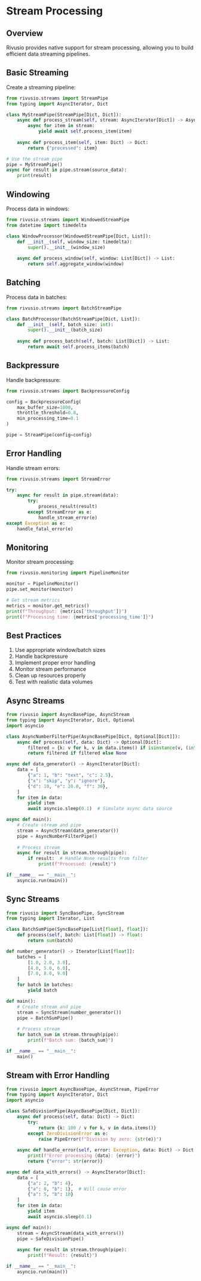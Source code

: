 # Stream Processing

## Overview

Rivusio provides native support for stream processing, allowing you to build efficient data streaming pipelines.

## Basic Streaming

Create a streaming pipeline:

```python
from rivusio.streams import StreamPipe
from typing import AsyncIterator, Dict

class MyStreamPipe(StreamPipe[Dict, Dict]):
    async def process_stream(self, stream: AsyncIterator[Dict]) -> AsyncIterator[Dict]:
        async for item in stream:
            yield await self.process_item(item)
    
    async def process_item(self, item: Dict) -> Dict:
        return {"processed": item}

# Use the stream pipe
pipe = MyStreamPipe()
async for result in pipe.stream(source_data):
    print(result)
```

## Windowing

Process data in windows:

```python
from rivusio.streams import WindowedStreamPipe
from datetime import timedelta

class WindowProcessor(WindowedStreamPipe[Dict, List]):
    def __init__(self, window_size: timedelta):
        super().__init__(window_size)
    
    async def process_window(self, window: List[Dict]) -> List:
        return self.aggregate_window(window)
```

## Batching

Process data in batches:

```python
from rivusio.streams import BatchStreamPipe

class BatchProcessor(BatchStreamPipe[Dict, List]):
    def __init__(self, batch_size: int):
        super().__init__(batch_size)
    
    async def process_batch(self, batch: List[Dict]) -> List:
        return await self.process_items(batch)
```

## Backpressure

Handle backpressure:

```python
from rivusio.streams import BackpressureConfig

config = BackpressureConfig(
    max_buffer_size=1000,
    throttle_threshold=0.8,
    min_processing_time=0.1
)

pipe = StreamPipe(config=config)
```

## Error Handling

Handle stream errors:

```python
from rivusio.streams import StreamError

try:
    async for result in pipe.stream(data):
        try:
            process_result(result)
        except StreamError as e:
            handle_stream_error(e)
except Exception as e:
    handle_fatal_error(e)
```

## Monitoring

Monitor stream processing:

```python
from rivusio.monitoring import PipelineMonitor

monitor = PipelineMonitor()
pipe.set_monitor(monitor)

# Get stream metrics
metrics = monitor.get_metrics()
print(f"Throughput: {metrics['throughput']}")
print(f"Processing time: {metrics['processing_time']}")
```

## Best Practices

1. Use appropriate window/batch sizes
2. Handle backpressure
3. Implement proper error handling
4. Monitor stream performance
5. Clean up resources properly
6. Test with realistic data volumes

## Async Streams

```python
from rivusio import AsyncBasePipe, AsyncStream
from typing import AsyncIterator, Dict, Optional
import asyncio

class AsyncNumberFilterPipe(AsyncBasePipe[Dict, Optional[Dict]]):
    async def process(self, data: Dict) -> Optional[Dict]:
        filtered = {k: v for k, v in data.items() if isinstance(v, (int, float))}
        return filtered if filtered else None

async def data_generator() -> AsyncIterator[Dict]:
    data = [
        {"a": 1, "b": "text", "c": 2.5},
        {"x": "skip", "y": "ignore"},
        {"d": 10, "e": 20.0, "f": 30},
    ]
    for item in data:
        yield item
        await asyncio.sleep(0.1)  # Simulate async data source

async def main():
    # Create stream and pipe
    stream = AsyncStream(data_generator())
    pipe = AsyncNumberFilterPipe()
    
    # Process stream
    async for result in stream.through(pipe):
        if result:  # Handle None results from filter
            print(f"Processed: {result}")

if __name__ == "__main__":
    asyncio.run(main())
```

## Sync Streams

```python
from rivusio import SyncBasePipe, SyncStream
from typing import Iterator, List

class BatchSumPipe(SyncBasePipe[List[float], float]):
    def process(self, batch: List[float]) -> float:
        return sum(batch)

def number_generator() -> Iterator[List[float]]:
    batches = [
        [1.0, 2.0, 3.0],
        [4.0, 5.0, 6.0],
        [7.0, 8.0, 9.0]
    ]
    for batch in batches:
        yield batch

def main():
    # Create stream and pipe
    stream = SyncStream(number_generator())
    pipe = BatchSumPipe()
    
    # Process stream
    for batch_sum in stream.through(pipe):
        print(f"Batch sum: {batch_sum}")

if __name__ == "__main__":
    main()
```

## Stream with Error Handling

```python
from rivusio import AsyncBasePipe, AsyncStream, PipeError
from typing import AsyncIterator, Dict
import asyncio

class SafeDivisionPipe(AsyncBasePipe[Dict, Dict]):
    async def process(self, data: Dict) -> Dict:
        try:
            return {k: 100 / v for k, v in data.items()}
        except ZeroDivisionError as e:
            raise PipeError(f"Division by zero: {str(e)}")
    
    async def handle_error(self, error: Exception, data: Dict) -> Dict:
        print(f"Error processing {data}: {error}")
        return {"error": str(error)}

async def data_with_errors() -> AsyncIterator[Dict]:
    data = [
        {"a": 2, "b": 4},
        {"a": 0, "b": 1},  # Will cause error
        {"a": 5, "b": 10}
    ]
    for item in data:
        yield item
        await asyncio.sleep(0.1)

async def main():
    stream = AsyncStream(data_with_errors())
    pipe = SafeDivisionPipe()
    
    async for result in stream.through(pipe):
        print(f"Result: {result}")

if __name__ == "__main__":
    asyncio.run(main())
```

